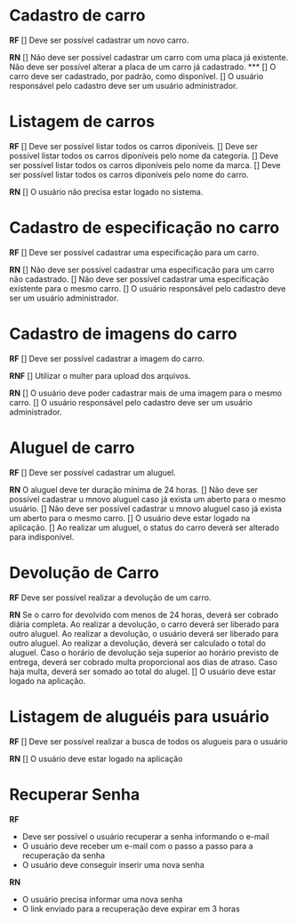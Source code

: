 # Cadastro de carro

**RF** 
[] Deve ser possível cadastrar um novo carro.

**RN** 
[] Não deve ser possível cadastrar um carro com uma placa já existente.
Não deve ser possível alterar a placa de um carro já cadastrado. ***
[] O carro deve ser cadastrado, por padrão, como disponível.
[] O usuário responsável pelo cadastro deve ser um usuário administrador.


# Listagem de carros

**RF** 
[] Deve ser possível listar todos os carros diponíveis.
[] Deve ser possível listar todos os carros diponíveis pelo nome da categoria.
[] Deve ser possível listar todos os carros diponíveis pelo nome da marca.
[] Deve ser possível listar todos os carros diponíveis pelo nome do carro.

**RN**
[] O usuário não precisa estar logado no sistema.


# Cadastro de especificação no carro

**RF**
[] Deve ser possível cadastrar uma especificação para um carro.

**RN**
[] Não deve ser possível cadastrar uma especificação para um carro não cadastrado.
[] Não deve ser possível cadastrar uma especificação existente para o mesmo carro.
[] O usuário responsável pelo cadastro deve ser um usuário administrador.


# Cadastro de imagens do carro

**RF**
[] Deve ser possível cadastrar a imagem do carro.

**RNF**
[] Utilizar o multer para upload dos arquivos.

**RN**
[] O usuário deve poder cadastrar mais de uma imagem para o mesmo carro.
[] O usuário responsável pelo cadastro deve ser um usuário administrador.


# Aluguel  de carro

**RF**
[] Deve ser possível cadastrar um aluguel.

**RN**
O aluguel deve ter duração mínima de 24 horas.
[] Não deve ser possível cadastrar u mnovo aluguel caso já exista um aberto para o mesmo usuário.
[] Não deve ser possível cadastrar u mnovo aluguel caso já exista um aberto para o mesmo carro.
[] O usuário deve estar logado na aplicação.
[] Ao realizar um aluguel, o status do carro deverá ser alterado para indisponível.


# Devolução de Carro 

**RF**
Deve ser possível realizar a devolução de um carro.

**RN**
Se o carro for devolvido com menos de 24 horas, deverá ser cobrado diária completa.
Ao realizar a devolução, o carro deverá ser liberado para outro aluguel.
Ao realizar a devolução, o usuário deverá ser liberado para outro aluguel.
Ao realizar a devolução, deverá ser calculado o total do aluguel.
Caso o horário de devolução seja superior ao horário previsto de entrega, deverá ser cobrado multa proporcional aos dias de atraso.
Caso haja multa, deverá ser somado ao total do alugel.
[] O usuário deve estar logado na aplicação.

# Listagem de aluguéis para usuário

**RF**
[] Deve ser possível realizar a busca de todos os alugueis para o usuário

**RN**
[] O usuário deve estar logado na aplicação

# Recuperar Senha

**RF**
- Deve ser possível o usuário recuperar a senha informando o e-mail
- O usuário deve receber um e-mail com o passo a passo para a recuperação da senha
- O usuário deve conseguir inserir uma nova senha

**RN**
- O usuário precisa informar uma nova senha
- O link enviado para a recuperação deve expirar em 3 horas

